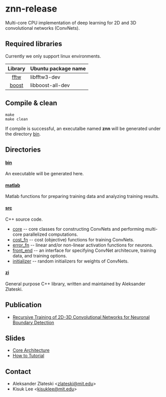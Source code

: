 znn-release
===========
Multi-core CPU implementation of deep learning for 2D and 3D convolutional networks (ConvNets).



Required libraries
------------------
Currently we only support linux environments.

|Library|Ubuntu package name|
|:-----:|-------------------|
|[fftw](http://www.fftw.org/)|libfftw3-dev|
|[boost](http://www.boost.org/)|libboost-all-dev|



Compile & clean
---------------
    make
    make clean

If compile is successful, an executalbe named **znn** will be generated under the directory [bin](./bin/).



Directories
-----------
#### [bin](./bin/)
An executable will be generated here.

#### [matlab](./matlab/)
Matlab functions for preparing training data and analyzing training results.

#### [src](./src/)
C++ source code.
* [core](./src/core) -- core classes for constructing ConvNets and performing multi-core parallelized computations.
* [cost_fn](./src/cost_fn/) -- cost (objective) functions for training ConvNets.
* [error_fn](./src/error_fn/) -- linear and/or non-linear activation functions for neurons.
* [front_end](./src/front_end/) -- an interface for specifying ConvNet architecure, training data, and training options.
* [initializer](./src/initializer/) -- random initializers for weights of ConvNets.

#### [zi](./zi/) 
General purpose C++ library, written and maintained by Aleksander Zlateski.

Publication
------
* [Recursive Training of 2D-3D Convolutional Networks for Neuronal Boundary Detection](http://arxiv.org/pdf/1508.04843.pdf)

Slides
------
* [Core Architecture](https://docs.google.com/presentation/d/1O1Xkyx71eUAZnNa784wvEKzqF7-lon7qSbAWZGRKg4E/edit)
* [How to Tutorial](https://docs.google.com/presentation/d/1yPQ5xDkhHeyfL7Xt4TvoEiJzHkpoas-as5nWO48hjrQ/edit)


Contact
-------
* Aleksander Zlateski \<zlateski@mit.edu\>
* Kisuk Lee \<kisuklee@mit.edu\>
